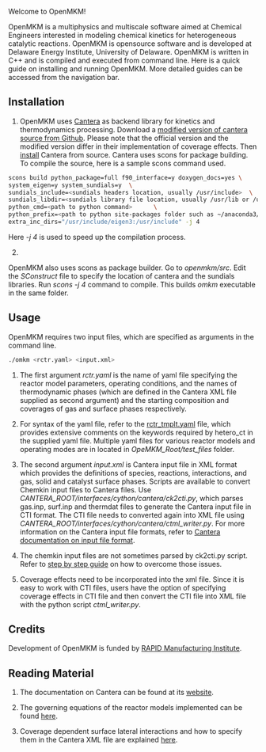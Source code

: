 
Welcome to OpenMKM!  

OpenMKM is a multiphysics and multiscale software aimed at Chemical Engineers interested in 
modeling chemical kinetics for heterogeneous catalytic reactions. OpenMKM is opensource software 
and is developed at Delaware Energy Institute, University of Delaware. 
OpenMKM is written in C++ and is compiled and executed from command line. 
Here is a quick guide on installing and running OpenMKM. More detailed guides can be accessed from the navigation bar.

## Installation

1. OpenMKM uses [Cantera](http://www.cantera.org) as backend library for kinetics and 
thermodynamics processing. Download a
[modified version of cantera source from Github](https://github.com/mbkumar/cantera/tree/hetero_ct).
Please note that the official version and the modified version differ in their implementation of 
coverage effects. Then [install](https://cantera.org/install/compiling-install.html)  Cantera 
from source. Cantera uses scons for package building. To compile the source, here is a sample scons 
command used.

~~~ bash
scons build python_package=full f90_interface=y doxygen_docs=yes \
system_eigen=y system_sundials=y  \
sundials_include=<sundials headers location, usually /usr/include>  \
sundials_libdir=<sundials library file location, usually /usr/lib or /usr/lib64 or /usr/local/lib> \
python_cmd=<path to python command>      \
python_prefix=<path to python site-packages folder such as ~/anaconda3/envs/my_env/lib/python3.7/site-packages> \
extra_inc_dirs="/usr/include/eigen3:/usr/include" -j 4 
~~~
Here *-j 4* is used to speed up the compilation process.

2.
OpenMKM also uses scons as package builder. Go to *openmkm/src*. Edit the *SConstruct* file to specify the
location of cantera and the sundials libraries.
Run *scons -j 4* command to compile. This builds *omkm* executable in the same folder.

## Usage

OpenMKM requires two input files, which are specified as arguments in the command line. 
~~~ bash
./omkm <rctr.yaml> <input.xml>
~~~

1. The first argument *rctr.yaml* is the name of yaml file specifying the reactor model parameters, 
operating conditions, and the names of thermodynamic phases (which are defined in the Cantera XML file 
supplied as second argument) and the starting composition and coverages of gas and surface phases 
respectively.  

2. For syntax of the yaml file, refer to the [rctr_tmplt.yaml](rctr_tmplt.yaml) file, 
which provides extensive comments on the keywords required by hetero_ct in the supplied yaml file.
Multiple yaml files for various reactor models and operating modes are in located in *OpeMKM_Root/test_files* folder. 

3. The second argument *input.xml* is Cantera input file in XML format which provides the 
definitions of species, reactions, interactions, and gas, solid and  catalyst surface phases. 
Scripts are available to convert Chemkin input files to Cantera files. Use 
*CANTERA_ROOT/interfaces/cython/cantera/ck2cti.py*, which parses gas.inp, surf.inp and thermdat files
to generate the Cantera input file in CTI format. The CTI file needs to converted again into XML file
using *CANTERA_ROOT/interfaces/cython/cantera/ctml_writer.py*.
For more information on the Cantera input file formats, refer to 
[Cantera documentation on input file format](https://cantera.org/tutorials/input-files.html).

4. The chemkin input files are not sometimes parsed by ck2cti.py script. Refer to 
[step by step guide](ck_conversion.md) on how to overcome those issues. 

5. Coverage effects need to be incorporated into the xml file. Since it is easy to work with CTI files, users have the option of specifying coverage effects in CTI file and then convert the CTI file into XML file with the python script *ctml_writer.py*.


## Credits
 Development of OpenMKM is funded by [RAPID Manufacturing Institute](www.aiche.org/rapid).


## Reading Material

1. The documentation on Cantera can be found at its [website](http://www.cantera.org).

2. The governing equations of the  reactor models implemented can be found [here](ReactorModels.pdf).

3. Coverage dependent surface lateral interactions and how to specify them in the Cantera XML file 
are explained [here](SurfaceInteractions.pdf).

